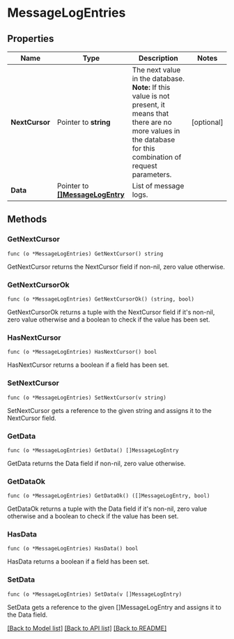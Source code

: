 # MessageLogEntries

## Properties

Name | Type | Description | Notes
------------ | ------------- | ------------- | -------------
**NextCursor** | Pointer to **string** | The next value in the database.  **Note:** If this value is not present, it means that there are no more values in the database for this combination of request parameters.  | [optional] 
**Data** | Pointer to [**[]MessageLogEntry**](MessageLogEntry.md) | List of message logs. | 

## Methods

### GetNextCursor

`func (o *MessageLogEntries) GetNextCursor() string`

GetNextCursor returns the NextCursor field if non-nil, zero value otherwise.

### GetNextCursorOk

`func (o *MessageLogEntries) GetNextCursorOk() (string, bool)`

GetNextCursorOk returns a tuple with the NextCursor field if it's non-nil, zero value otherwise
and a boolean to check if the value has been set.

### HasNextCursor

`func (o *MessageLogEntries) HasNextCursor() bool`

HasNextCursor returns a boolean if a field has been set.

### SetNextCursor

`func (o *MessageLogEntries) SetNextCursor(v string)`

SetNextCursor gets a reference to the given string and assigns it to the NextCursor field.

### GetData

`func (o *MessageLogEntries) GetData() []MessageLogEntry`

GetData returns the Data field if non-nil, zero value otherwise.

### GetDataOk

`func (o *MessageLogEntries) GetDataOk() ([]MessageLogEntry, bool)`

GetDataOk returns a tuple with the Data field if it's non-nil, zero value otherwise
and a boolean to check if the value has been set.

### HasData

`func (o *MessageLogEntries) HasData() bool`

HasData returns a boolean if a field has been set.

### SetData

`func (o *MessageLogEntries) SetData(v []MessageLogEntry)`

SetData gets a reference to the given []MessageLogEntry and assigns it to the Data field.


[[Back to Model list]](../README.md#documentation-for-models) [[Back to API list]](../README.md#documentation-for-api-endpoints) [[Back to README]](../README.md)


